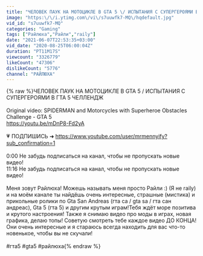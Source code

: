 ```yaml
---
title: "ЧЕЛОВЕК ПАУК НА МОТОЦИКЛЕ В GTA 5 \/ ИСПЫТАНИЯ С СУПЕРГЕРОЯМИ В ГТА 5 ЧЕЛЛЕНДЖ"
image: "https:\/\/i.ytimg.com\/vi\/s7uuwfk7-MQ\/hqdefault.jpg"
vid_id: "s7uuwfk7-MQ"
categories: "Gaming"
tags: ["Райлюха","Райли","raily"]
date: "2021-06-07T22:53:35+03:00"
vid_date: "2020-08-25T06:00:04Z"
duration: "PT11M17S"
viewcount: "3326779"
likeCount: "47306"
dislikeCount: "5776"
channel: "РАЙЛЮХА"
---
```

{% raw %}ЧЕЛОВЕК ПАУК НА МОТОЦИКЛЕ В GTA 5 / ИСПЫТАНИЯ С СУПЕРГЕРОЯМИ В ГТА 5 ЧЕЛЛЕНДЖ<br /><br />Original video: SPIDERMAN and Motorcycles with Superheroe Obstacles Challenge - GTA 5<br /><a rel="nofollow" target="blank" href="https://youtu.be/mDnP8-Fd2yA">https://youtu.be/mDnP8-Fd2yA</a><br /><br />💗 ПОДПИШИСЬ ➜ <a rel="nofollow" target="blank" href="https://www.youtube.com/user/mrmennyify?sub_confirmation=1">https://www.youtube.com/user/mrmennyify?sub_confirmation=1</a><br /><br />0:00 Не забудь подписаться на канал, чтобы не пропускать новые видео!<br />11:16 Не забудь подписаться на канал, чтобы не пропускать новые видео!<br /><br />Меня зовут Райлюха! Можешь называть меня просто Райли :) (Я не raily) и на моём канале ты найдёшь очень интересные, страшные (мистика) и прикольные ролики по Gta San Andreas (гта са / gta sa / гта сан андреас), Gta 5 (гта 5) и другим крутым играм!Тебя ждёт море позитива и крутого настроения! Также я снимаю видео про моды в играх, новая графика, делаю топы! Советую смотреть тебе каждое видео ДО КОНЦА! Они очень интересные и я стараюсь всегда находить для вас что-то новенькое, чтобы вы не скучали!<br /><br />#гта5 #gta5 #райлюха{% endraw %}
